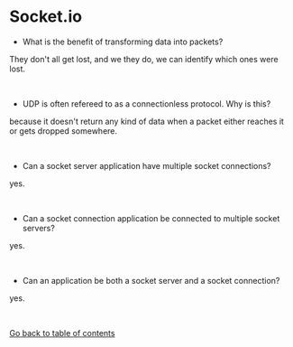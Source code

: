 #  Socket.io

* What is the benefit of transforming data into packets?

They don't all get lost, and we they do, we can identify which ones were lost.

&nbsp;

* UDP is often refereed to as a connectionless protocol. Why is this?

because it doesn't return any kind of data when a packet either reaches it or gets dropped somewhere.

&nbsp;

* Can a socket server application have multiple socket connections?

yes.

&nbsp;

* Can a socket connection application be connected to multiple socket servers?

yes.

&nbsp;

* Can an application be both a socket server and a socket connection?

yes.

&nbsp;


[Go back to table of contents](https://suhaib-ersan.github.io/reading-notes/) 